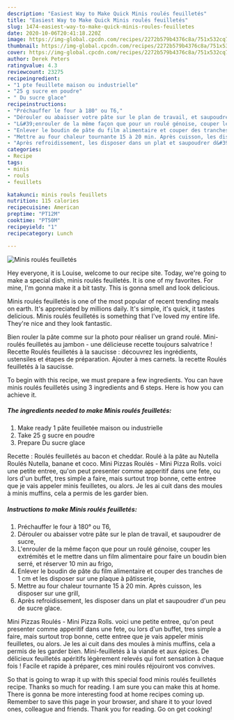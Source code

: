 ```yaml
---
description: "Easiest Way to Make Quick Minis roulés feuilletés"
title: "Easiest Way to Make Quick Minis roulés feuilletés"
slug: 1474-easiest-way-to-make-quick-minis-roules-feuilletes
date: 2020-10-06T20:41:18.220Z
image: https://img-global.cpcdn.com/recipes/2272b579b4376c8a/751x532cq70/minis-roules-feuilletes-photo-principale-de-la-recette.jpg
thumbnail: https://img-global.cpcdn.com/recipes/2272b579b4376c8a/751x532cq70/minis-roules-feuilletes-photo-principale-de-la-recette.jpg
cover: https://img-global.cpcdn.com/recipes/2272b579b4376c8a/751x532cq70/minis-roules-feuilletes-photo-principale-de-la-recette.jpg
author: Derek Peters
ratingvalue: 4.3
reviewcount: 23275
recipeingredient:
- "1 pte feuillete maison ou industrielle"
- "25 g sucre en poudre"
- " Du sucre glace"
recipeinstructions:
- "Préchauffer le four à 180° ou T6,"
- "Dérouler ou abaisser votre pâte sur le plan de travail, et saupoudrer de sucre,"
- "L&#39;enrouler de la même façon que pour un roulé génoise, couper les extrémités et le mettre dans un film alimentaire pour faire un boudin bien serré, et réserver 10 min au frigo,"
- "Enlever le boudin de pâte du film alimentaire et couper des tranches de 1 cm et les disposer sur une plaque à pâtisserie,"
- "Mettre au four chaleur tournante 15 à 20 min. Après cuisson, les disposer sur une grill,"
- "Après refroidissement, les disposer dans un plat et saupoudrer d&#39;un peu de sucre glace."
categories:
- Recipe
tags:
- minis
- rouls
- feuillets

katakunci: minis rouls feuillets 
nutrition: 115 calories
recipecuisine: American
preptime: "PT12M"
cooktime: "PT50M"
recipeyield: "1"
recipecategory: Lunch

---
```



![Minis roulés feuilletés](https://img-global.cpcdn.com/recipes/2272b579b4376c8a/751x532cq70/minis-roules-feuilletes-photo-principale-de-la-recette.jpg)

Hey everyone, it is Louise, welcome to our recipe site. Today, we're going to make a special dish, minis roulés feuilletés. It is one of my favorites. For mine, I'm gonna make it a bit tasty. This is gonna smell and look delicious.

Minis roulés feuilletés is one of the most popular of recent trending meals on earth. It's appreciated by millions daily. It's simple, it's quick, it tastes delicious. Minis roulés feuilletés is something that I've loved my entire life. They're nice and they look fantastic.

Bien rouler la pâte comme sur la photo pour réaliser un grand roulé. Mini-roulés feuilletés au jambon - une délicieuse recette toujours salvatrice ! Recette Roulés feuilletés à la saucisse : découvrez les ingrédients, ustensiles et étapes de préparation. Ajouter à mes carnets. la recette Roulés feuilletés à la saucisse.


To begin with this recipe, we must prepare a few ingredients. You can have minis roulés feuilletés using 3 ingredients and 6 steps. Here is how you can achieve it.

<!--inarticleads1-->

##### The ingredients needed to make Minis roulés feuilletés:

1. Make ready 1 pâte feuilletée maison ou industrielle
1. Take 25 g sucre en poudre
1. Prepare  Du sucre glace


Recette : Roulés feuilletés au bacon et cheddar. Roulé à la pâte au Nutella Roulés Nutella, banane et coco. Mini Pizzas Roulés - Mini Pizza Rolls. voici une petite entree, qu&#39;on peut presenter comme apperitif dans une fete, ou lors d&#39;un buffet, tres simple a faire, mais surtout trop bonne, cette entree que je vais appeler minis feuilletes, ou alors. Je les ai cuit dans des moules à minis muffins, cela a permis de les garder bien. 

<!--inarticleads2-->

##### Instructions to make Minis roulés feuilletés:

1. Préchauffer le four à 180° ou T6,
1. Dérouler ou abaisser votre pâte sur le plan de travail, et saupoudrer de sucre,
1. L&#39;enrouler de la même façon que pour un roulé génoise, couper les extrémités et le mettre dans un film alimentaire pour faire un boudin bien serré, et réserver 10 min au frigo,
1. Enlever le boudin de pâte du film alimentaire et couper des tranches de 1 cm et les disposer sur une plaque à pâtisserie,
1. Mettre au four chaleur tournante 15 à 20 min. Après cuisson, les disposer sur une grill,
1. Après refroidissement, les disposer dans un plat et saupoudrer d&#39;un peu de sucre glace.


Mini Pizzas Roulés - Mini Pizza Rolls. voici une petite entree, qu&#39;on peut presenter comme apperitif dans une fete, ou lors d&#39;un buffet, tres simple a faire, mais surtout trop bonne, cette entree que je vais appeler minis feuilletes, ou alors. Je les ai cuit dans des moules à minis muffins, cela a permis de les garder bien. Mini-feuilletés à la viande et aux épices. De délicieux feuilletés apéritifs légèrement relevés qui font sensation à chaque fois ! Facile et rapide à préparer, ces mini roulés réjouiront vos convives. 

So that is going to wrap it up with this special food minis roulés feuilletés recipe. Thanks so much for reading. I am sure you can make this at home. There is gonna be more interesting food at home recipes coming up. Remember to save this page in your browser, and share it to your loved ones, colleague and friends. Thank you for reading. Go on get cooking!
